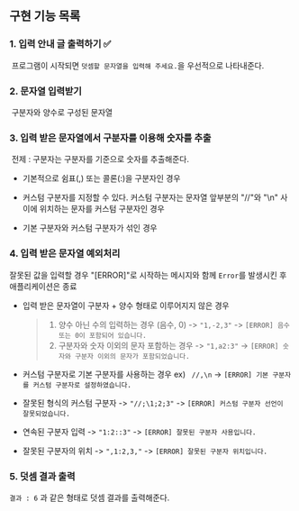 ## 구현 기능 목록

### 1. 입력 안내 글 출력하기 ✅

​ 프로그램이 시작되면 `덧셈할 문자열을 입력해 주세요.`을 우선적으로 나타내준다.

### 2. 문자열 입력받기

​ 구분자와 양수로 구성된 문자열

### 3. 입력 받은 문자열에서 구분자를 이용해 숫자를 추출

​ 전제 : 구분자는 구분자를 기준으로 숫자를 추출해준다.

- 기본적으로 쉼표(,) 또는 콜론(:)을 구분자인 경우

- 커스텀 구분자를 지정할 수 있다. 커스텀 구분자는 문자열 앞부분의 "//"와 "\n" 사이에 위치하는 문자를 커스텀 구분자인 경우

- 기본 구분자와 커스텀 구분자가 섞인 경우

### 4. 입력 받은 문자열 예외처리

잘못된 값을 입력할 경우 "[ERROR]"로 시작하는 메시지와 함께 `Error`를 발생시킨 후 애플리케이션은 종료

- 입력 받은 문자열이 구분자 + 양수 형태로 이루어지지 않은 경우

  > 1.  양수 아닌 수의 입력하는 경우 (음수, 0) -> `"1,-2,3"` -> `[ERROR] 음수 또는 0이 포함되어 있습니다.`
  > 2.  구분자와 숫자 이외의 문자 포함하는 경우 -> `"1,a2:3"` -> `[ERROR] 숫자와 구분자 이외의 문자가 포함되었습니다.`

- 커스텀 구분자로 기본 구분자를 사용하는 경우 ex) ` //,\n` -> `[ERROR] 기본 구분자를 커스텀 구분자로 설정하였습니다.`

- 잘못된 형식의 커스텀 구분자 -> `"//;\1;2;3"` -> `[ERROR] 커스텀 구분자 선언이 잘못되었습니다.`

- 연속된 구분자 입력 -> `"1:2::3"` -> `[ERROR] 잘못된 구분자 사용입니다.`

- 잘못된 구분자의 위치 -> `",1:2,3,"` -> `[ERROR] 잘못된 구분자 위치입니다.`

### 5. 덧셈 결과 출력

`결과 : 6` 과 같은 형태로 덧셈 결과를 출력해준다.
